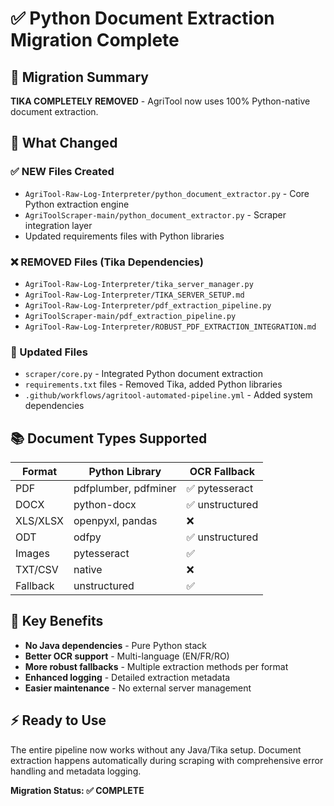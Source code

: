 # ✅ Python Document Extraction Migration Complete

## 🎯 Migration Summary
**TIKA COMPLETELY REMOVED** - AgriTool now uses 100% Python-native document extraction.

## 🔄 What Changed

### ✅ NEW Files Created
- `AgriTool-Raw-Log-Interpreter/python_document_extractor.py` - Core Python extraction engine
- `AgriToolScraper-main/python_document_extractor.py` - Scraper integration layer
- Updated requirements files with Python libraries

### ❌ REMOVED Files (Tika Dependencies)
- `AgriTool-Raw-Log-Interpreter/tika_server_manager.py`
- `AgriTool-Raw-Log-Interpreter/TIKA_SERVER_SETUP.md` 
- `AgriTool-Raw-Log-Interpreter/pdf_extraction_pipeline.py`
- `AgriToolScraper-main/pdf_extraction_pipeline.py`
- `AgriTool-Raw-Log-Interpreter/ROBUST_PDF_EXTRACTION_INTEGRATION.md`

### 🔧 Updated Files
- `scraper/core.py` - Integrated Python document extraction
- `requirements.txt` files - Removed Tika, added Python libraries
- `.github/workflows/agritool-automated-pipeline.yml` - Added system dependencies

## 📚 Document Types Supported

| Format | Python Library | OCR Fallback |
|--------|---------------|--------------|
| PDF | pdfplumber, pdfminer | ✅ pytesseract |
| DOCX | python-docx | ✅ unstructured |
| XLS/XLSX | openpyxl, pandas | ❌ |
| ODT | odfpy | ✅ unstructured |
| Images | pytesseract | ✅ |
| TXT/CSV | native | ❌ |
| Fallback | unstructured | ✅ |

## 🚀 Key Benefits
- **No Java dependencies** - Pure Python stack
- **Better OCR support** - Multi-language (EN/FR/RO)
- **More robust fallbacks** - Multiple extraction methods per format
- **Enhanced logging** - Detailed extraction metadata
- **Easier maintenance** - No external server management

## ⚡ Ready to Use
The entire pipeline now works without any Java/Tika setup. Document extraction happens automatically during scraping with comprehensive error handling and metadata logging.

**Migration Status: ✅ COMPLETE**